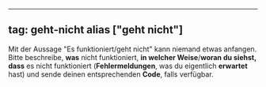 
---
tag: geht-nicht
alias ["geht nicht"]
---

Mit der Aussage "Es funktioniert/geht nicht" kann niemand etwas anfangen. Bitte beschreibe, **was** nicht funktioniert, **in welcher Weise**/**woran du siehst, dass** es nicht funktioniert (**Fehlermeldungen**, was du eigentlich **erwartet** hast) und sende deinen entsprechenden **Code**, falls verfügbar.
